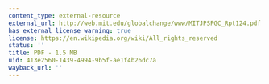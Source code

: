 ```yaml
---
content_type: external-resource
external_url: http://web.mit.edu/globalchange/www/MITJPSPGC_Rpt124.pdf
has_external_license_warning: true
license: https://en.wikipedia.org/wiki/All_rights_reserved
status: ''
title: PDF - 1.5 MB
uid: 413e2560-1439-4994-9b5f-ae1f4b26dc7a
wayback_url: ''
---
```

